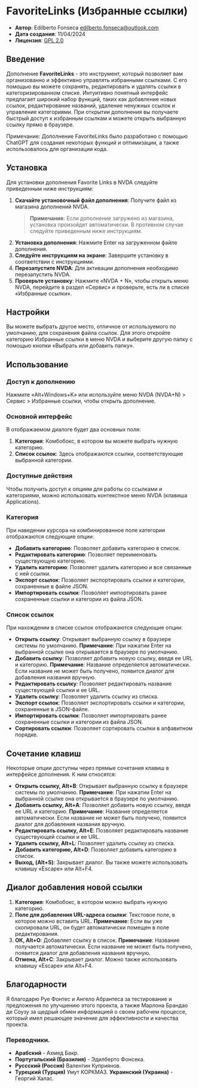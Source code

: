 # FavoriteLinks (Избранные ссылки)

* **Автор**: Edilberto Fonseca <edilberto.fonseca@outlook.com>
* **Дата создания**: 11/04/2024
* **Лицензия**: [GPL 2.0](https://www.gnu.org/licenses/gpl-2.0.html)

## Введение

Дополнение **FavoriteLinks** - это инструмент, который позволяет вам организованно и эффективно управлять избранными ссылками.
С его помощью вы можете сохранять, редактировать и удалять ссылки в категоризированном списке.
Интуитивно понятный интерфейс предлагает широкий набор функций, таких как добавление новых ссылок, редактирование названий, удаление ненужных ссылок и управление категориями.
При открытии дополнения вы получаете быстрый доступ к избранным ссылкам и можете открыть выбранную ссылку прямо в браузере.

Примечание: Дополнение FavoriteLinks было разработано с помощью ChatGPT для создания некоторых функций и оптимизации, а также использовалось для организации кода.

## Установка

Для установки дополнения Favorite Links в NVDA следуйте приведенным ниже инструкциям:

1. **Скачайте установочный файл дополнения**: Получите файл из магазина дополнений NVDA.
   > **Примечание**: Если дополнение загружено из магазина, установка произойдет автоматически. В противном случае следуйте приведенным ниже инструкциям.
2. **Установка дополнения**: Нажмите Enter на загруженном файле дополнения.
3. **Следуйте инструкциям на экране**: Завершите установку в соответствии с инструкциями.
4. **Перезапустите NVDA**: Для активации дополнения необходимо перезапустить NVDA.
5. **Проверьте установку**: Нажмите «NVDA + N», чтобы открыть меню NVDA, перейдите в раздел «Сервис» и проверьте, есть ли в списке «Избранные ссылки».

## Настройки

Вы можете выбрать другое место, отличное от используемого по умолчанию, для сохранения файла ссылок.
Для этого откройте категорию Избранные ссылки в меню NVDA и выберите другую папку с помощью кнопки «Выбрать или добавить папку».

## Использование

### Доступ к дополнению

Нажмите «Alt+Windows+K» или используйте меню NVDA (NVDA+N) > Сервис > Избранные ссылки, чтобы открыть дополнение.

### Основной интерфейс

В отображаемом диалоге будет два основных поля:

1. **Категория**: Комбобокс, в котором вы можете выбрать нужную категорию.
2. **Список ссылок**: Здесь отображаются ссылки, соответствующие выбранной категории.

### Доступные действия

Чтобы получить доступ к опциям для работы со ссылками и категориями, можно использовать контекстное меню NVDA (клавиша Applications).

### Категория

При наведении курсора на комбинированное поле категории отображаются следующие опции:

* **Добавить категорию**: Позволяет добавить категорию в список.
* **Редактировать категорию**: Позволяет переименовать существующую категорию.
* **Удалить категорию**: Позволяет удалить категорию и все связанные с ней ссылки.
* **Экспорт ссылок**: Позволяет экспортировать ссылки и категории, сохраненные в файле JSON.
* **Импортировать ссылки**: Позволяет импортировать ранее сохраненные ссылки и категории из файла JSON.

### Список ссылок

При нахождении в списке ссылок отображаются следующие опции:

* **Открыть ссылку**: Открывает выбранную ссылку в браузере системы по умолчанию. **Примечание**: При нажатии Enter на выбранной ссылке она открывается в браузере по умолчанию.
* **Добавить ссылку**: Позволяет добавить новую ссылку, введя ее URL и категорию.
  **Примечание**: Название определяется автоматически. Если название не может быть получено, появится диалог для добавления названия вручную.
* **Редактировать ссылку**: Позволяет редактировать название существующей ссылки и ее URL.
* **Удалить ссылку**: Позволяет удалить ссылку из списка.
* **Экспорт ссылок**: Позволяет экспортировать ссылки и категории, сохраненные в JSON-файле.
* **Импортировать ссылки**: Позволяет импортировать ранее сохраненные ссылки и категории из файла JSON.
* **Сортировать ссылки**: Позволяет сортировать ссылки в алфавитном порядке.

## Сочетание клавиш

Некоторые опции доступны через прямые сочетания клавиш в интерфейсе дополнения. К ним относятся:

* **Открыть ссылку, Alt+B**: Открывает выбранную ссылку в браузере системы по умолчанию.
  **Примечание**: При нажатии Enter на выбранной ссылке она открывается в браузере по умолчанию.
* **Добавить ссылку, Alt+A**: Позволяет добавить новую ссылку, введя ее URL и категорию.
  **Примечание**: Название определяется автоматически. Если название не может быть получено, появится диалог для добавления названия вручную.
* **Редактировать ссылку, Alt+E**: Позволяет редактировать название существующей ссылки и ее URL.
* **Удалить ссылку, Alt+L**: Позволяет удалить ссылку из списка.
* **Добавить категорию, Alt+D**: Позволяет добавить категорию в список.
* **Выход, (Alt+S)**: Закрывает диалог. Вы также можете использовать клавишу «Escape» или Alt+F4.

## Диалог добавления новой ссылки

1. **Категория**: Комбобокс, в котором можно выбрать нужную категорию.
2. **Поле для добавления URL-адреса ссылки**: Текстовое поле, в которое можно вставить URL.
   **Примечание**: Если вы уже скопировали URL, он будет автоматически помещен в поле редактирования.
3. **ОК, Alt+O**: Добавляет ссылку в список.
   **Примечание**: Название получается автоматически. Если название не может быть получено, появится диалог для добавления названия вручную.
4. **Отмена, Alt+C**: Закрывает диалог. Можно также использовать клавишу «Escape» или Alt+F4.

## Благодарности

Я благодарю Руе Фонтес и Ангело Абрантеса за тестирование и предложения по улучшению этого проекта, а также Марлона Брандао де Соузу за щедрый обмен информацией о своем рабочем процессе, который имел решающее значение для эффективности и качества проекта.

### Переводчики.

* **Арабский** - Ахмед Бакр.
* **Португальский (Бразилия)** - Эдилберто Фонсека.
* **Руссский (Россия)** Валентин Куприянов.
* **Турецкий (Турция)** Умут КОРКМАЗ.
**Украинский (Украина)** - Георгий Халас.
